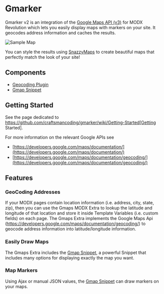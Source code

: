 # Gmarker

Gmarker v2 is an integration of the [Google Maps API (v3)](https://developers.google.com/maps/) for MODX Revolution which lets you easily display maps with markers on your site.  It geocodes address information and caches the results.

![Sample Map](http://maps.googleapis.com/maps/api/staticmap?center=52.370216,4.895168&size=610x300&sensor=true&zoom=12)

You can style the results using [SnazzyMaps](https://snazzymaps.com) to create beautiful maps that perfectly match the look of your site!

## Components

 * [Geocoding Plugin](Geocoding-Plugin.md)
 * [Gmap Snippet](Gmap-Snippet.md)

## Getting Started

See the page dedicated to https://github.com/craftsmancoding/gmarker/wiki/Getting-Started[Getting Started].

For more information on the relevant Google APIs see 

 * [https://developers.google.com/maps/documentation/](https://developers.google.com/maps/documentation/)
 * [https://developers.google.com/maps/documentation/geocoding/](https://developers.google.com/maps/documentation/geocoding/)

## Features

### GeoCoding Addresses

If your MODX pages contain location information (i.e. address, city, state, zip), then you can use the Gmaps MODX Extra to lookup the latitude and longitude of that location and store it inside Template Variables (i.e. custom fields) on each page.  The Gmaps Extra implements the Google Maps Api (https://developers.google.com/maps/documentation/geocoding/) to geocode address information into latitude/longitude information.

### Easily Draw Maps

The Gmaps Extra includes the [Gmap Snippet](Gmap-Snippet.md), a powerful Snippet that includes many options for displaying exactly the map you want.

### Map Markers

Using Ajax or manual JSON values, the [Gmap Snippet](Gmap-Snippet.md) can draw markers on your maps.